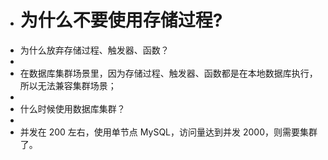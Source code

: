 - # 为什么不要使用存储过程?
- 为什么放弃存储过程、触发器、函数？
-
- 在数据库集群场景里，因为存储过程、触发器、函数都是在本地数据库执行，所以无法兼容集群场景；
-
- 什么时候使用数据库集群？
-
- 并发在 200 左右，使用单节点 MySQL，访问量达到并发 2000，则需要集群了。
